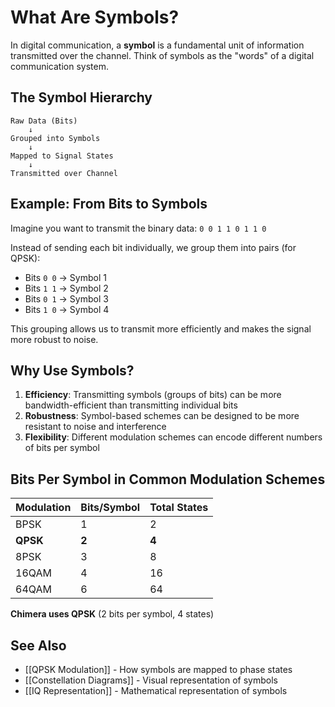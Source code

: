 # What Are Symbols?

In digital communication, a **symbol** is a fundamental unit of information transmitted over the channel. Think of symbols as the "words" of a digital communication system.

## The Symbol Hierarchy

```
Raw Data (Bits)
    ↓
Grouped into Symbols
    ↓
Mapped to Signal States
    ↓
Transmitted over Channel
```

## Example: From Bits to Symbols

Imagine you want to transmit the binary data: `0 0 1 1 0 1 1 0`

Instead of sending each bit individually, we group them into pairs (for QPSK):
- Bits `0 0` → Symbol 1
- Bits `1 1` → Symbol 2  
- Bits `0 1` → Symbol 3
- Bits `1 0` → Symbol 4

This grouping allows us to transmit more efficiently and makes the signal more robust to noise.

## Why Use Symbols?

1. **Efficiency**: Transmitting symbols (groups of bits) can be more bandwidth-efficient than transmitting individual bits
2. **Robustness**: Symbol-based schemes can be designed to be more resistant to noise and interference
3. **Flexibility**: Different modulation schemes can encode different numbers of bits per symbol

## Bits Per Symbol in Common Modulation Schemes

| Modulation | Bits/Symbol | Total States |
|------------|-------------|--------------|
| BPSK       | 1           | 2            |
| **QPSK**   | **2**       | **4**        |
| 8PSK       | 3           | 8            |
| 16QAM      | 4           | 16           |
| 64QAM      | 6           | 64           |

**Chimera uses QPSK** (2 bits per symbol, 4 states)

## See Also

- [[QPSK Modulation]] - How symbols are mapped to phase states
- [[Constellation Diagrams]] - Visual representation of symbols
- [[IQ Representation]] - Mathematical representation of symbols
